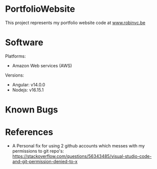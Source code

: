 # PortfolioWebsite
This project represents my portfolio website code at www.robinvc.be

# Software

Platforms:
* Amazon Web services (AWS)

Versions:
* Angular: v14.0.0
* Nodejs: v16.15.1

# Known Bugs

# References

* A Personal fix for using 2 github accounts which messes with my permissions to git repo's: https://stackoverflow.com/questions/56343485/visual-studio-code-and-git-permission-denied-to-x